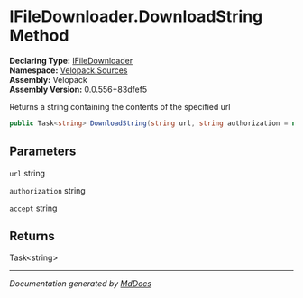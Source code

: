 ﻿<!--  
  <auto-generated>   
    The contents of this file were generated by a tool.  
    Changes to this file may be list if the file is regenerated  
  </auto-generated>   
-->

# IFileDownloader.DownloadString Method

**Declaring Type:** [IFileDownloader](../index.md)  
**Namespace:** [Velopack.Sources](../../index.md)  
**Assembly:** Velopack  
**Assembly Version:** 0.0.556+83dfef5

Returns a string containing the contents of the specified url

```csharp
public Task<string> DownloadString(string url, string authorization = null, string accept = null);
```

## Parameters

`url`  string

`authorization`  string

`accept`  string

## Returns

Task\<string\>

___

*Documentation generated by [MdDocs](https://github.com/ap0llo/mddocs)*
